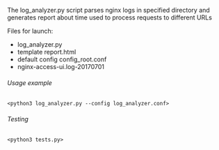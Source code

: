The log_analyzer.py script parses nginx logs in specified directory and
generates report about time used to process requests to different URLs

Files for launch:
- log_analyzer.py
- template report.html
- default config config_root.conf
- nginx-access-ui.log-20170701 

###### Usage example
`<python3 log_analyzer.py --config log_analyzer.conf>`

###### Testing
`<python3 tests.py>`
